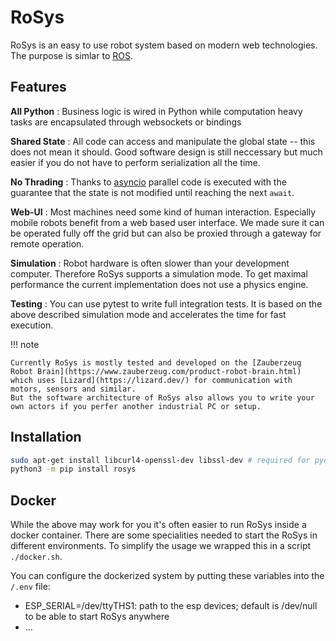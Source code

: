 # RoSys

RoSys is an easy to use robot system based on modern web technologies. The purpose is simlar to [ROS](https://www.ros.org/).

## Features

**All Python**
: Business logic is wired in Python while computation heavy tasks are encapsulated through websockets or bindings

**Shared State**
: All code can access and manipulate the global state -- this does not mean it should. Good software design is still neccessary but much easier if you do not have to perform serialization all the time.

**No Thrading**
: Thanks to [asyncio](https://docs.python.org/3/library/asyncio.html) parallel code is executed with the guarantee that the state is not modified until reaching the next `await`.

**Web-UI**
: Most machines need some kind of human interaction. Especially mobile robots benefit from a web based user interface. We made sure it can be operated fully off the grid but can also be proxied through a gateway for remote operation.

**Simulation**
: Robot hardware is often slower than your development computer.
Therefore RoSys supports a simulation mode.
To get maximal performance the current implementation does not use a physics engine.

**Testing**
: You can use pytest to write full integration tests. It is based on the above described simulation mode and accelerates the time for fast execution.

!!! note

    Currently RoSys is mostly tested and developed on the [Zauberzeug Robot Brain](https://www.zauberzeug.com/product-robot-brain.html) which uses [Lizard](https://lizard.dev/) for communication with motors, sensors and similar.
    But the software architecture of RoSys also allows you to write your own actors if you perfer another industrial PC or setup.

## Installation

```bash
sudo apt-get install libcurl4-openssl-dev libssl-dev # required for pycurl
python3 -m pip install rosys
```

## Docker

While the above may work for you it's often easier to run RoSys inside a docker container. There are some specialities needed to start the RoSys in different environments. To simplify the usage we wrapped this in a script `./docker.sh`.

You can configure the dockerized system by putting these variables into the `/.env` file:

- ESP_SERIAL=/dev/ttyTHS1: path to the esp devices; default is /dev/null to be able to start RoSys anywhere
- ...
